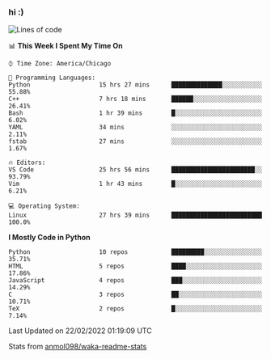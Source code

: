 ### hi :)

<!--START_SECTION:waka-->
![Lines of code](https://img.shields.io/badge/From%20Hello%20World%20I%27ve%20Written-480%20Thousand%20lines%20of%20code-blue)

📊 **This Week I Spent My Time On** 

```text
⌚︎ Time Zone: America/Chicago

💬 Programming Languages: 
Python                   15 hrs 27 mins      ██████████████░░░░░░░░░░░   55.88% 
C++                      7 hrs 18 mins       ██████░░░░░░░░░░░░░░░░░░░   26.41% 
Bash                     1 hr 39 mins        █░░░░░░░░░░░░░░░░░░░░░░░░   6.02% 
YAML                     34 mins             ░░░░░░░░░░░░░░░░░░░░░░░░░   2.11% 
fstab                    27 mins             ░░░░░░░░░░░░░░░░░░░░░░░░░   1.67%

🔥 Editors: 
VS Code                  25 hrs 56 mins      ███████████████████████░░   93.79% 
Vim                      1 hr 43 mins        █░░░░░░░░░░░░░░░░░░░░░░░░   6.21%

💻 Operating System: 
Linux                    27 hrs 39 mins      █████████████████████████   100.0%

```

**I Mostly Code in Python** 

```text
Python                   10 repos            █████████░░░░░░░░░░░░░░░░   35.71% 
HTML                     5 repos             ████░░░░░░░░░░░░░░░░░░░░░   17.86% 
JavaScript               4 repos             ███░░░░░░░░░░░░░░░░░░░░░░   14.29% 
C                        3 repos             ██░░░░░░░░░░░░░░░░░░░░░░░   10.71% 
TeX                      2 repos             █░░░░░░░░░░░░░░░░░░░░░░░░   7.14%

```



 Last Updated on 22/02/2022 01:19:09 UTC
<!--END_SECTION:waka-->

Stats from [anmol098/waka-readme-stats](https://github.com/anmol098/waka-readme-stats)
